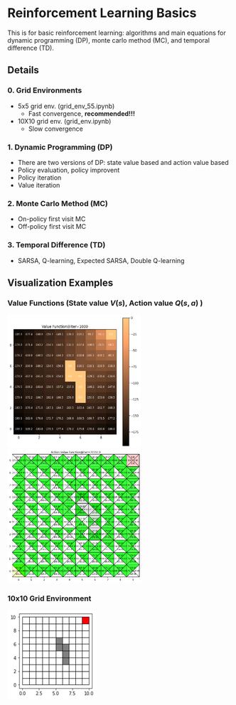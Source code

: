 Reinforcement Learning Basics
==============

This is for basic reinforcement learning: algorithms and main equations for dynamic programming (DP), monte carlo method (MC), and temporal difference (TD).

Details
-----

### 0. Grid Environments

* 5x5 grid env. (grid_env_55.ipynb)   
    * Fast convergence, **recommended!!!**
* 10X10 grid env. (grid_env.ipynb)   
    * Slow convergence   


### 1. Dynamic Programming (DP)

* There are two versions of DP: state value based and action value based
* Policy evaluation, policy improvent
* Policy iteration
* Value iteration

### 2. Monte Carlo Method (MC)

* On-policy first visit MC
* Off-policy first visit MC

### 3. Temporal Difference (TD)

* SARSA, Q-learning, Expected SARSA, Double Q-learning


Visualization Examples
-----

### Value Functions (State value $V(s)$, Action value $Q(s,a)$ )
<p align="left">
    <img src="./results/state_value.png" width="300" height="300">
    <img src="./results/action_value.png" width="300" height="300">
</p>

### 10x10 Grid Environment
<img src="./results/env.png" width="200" height="200">